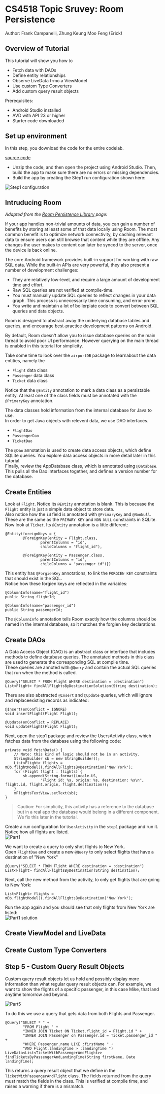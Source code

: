# CS4518 Topic Sruvey: Room Persistence
Author: Frank Campanelli, Zhung Keung Moo Feng (Erick)

## Overview of Tutorial
This tutorial will show you how to

- Fetch data with DAOs
- Define entity relationships
- Observe LiveData frmo a ViewModel
- Use custom Type Converters
- Add custom query result objects


Prerequisites:

- Android Studio installed
- AVD with API 23 or higher
- Starter code downloaded

## Set up environment
In this step, you download the code for the entire codelab.

[source code](https://github.com/frcampanelli/RoomPersistenceTutorial)

- Unzip the code, and then open the project using Android Studio.  Then, build the app to make sure there are no errors or missing dependencies.  
- Build the app by creating the Step1 run configuration shown here:

![Step1 configuration](imgs/configurations.PNG)

## Intruducing Room

_Adapted from the [Room Persistence Library](https://developer.android.com/topic/libraries/architecture/room) page:_  

If your app handles non-trivial amounts of data, you can gain a number of benefits by storing at least some of that data locally using Room. The most common benefit is to optimize network connectivity, by caching relevant data to ensure users can still browse that content while they are offline. Any changes the user makes to content can later be synced to the server, once the device is back online.

The core Android framework provides built-in support for working with raw SQL data. While the built-in APIs are very powerful, they also present a number of development challenges:

- They are relatively low-level, and require a large amount of development time and effort.
- Raw SQL queries are not verified at compile-time.
- You must manually update SQL queries to reflect changes in your data graph. This process is unnecessarily time consuming, and error-prone.
- You write and maintain a lot of boilerplate code to convert between SQL queries and data objects.

Room is designed to abstract away the underlying database tables and queries, and encourage best-practice development patterns on Android.

By default, Room doesn't allow you to issue database queries on the main thread to avoid poor UI performance. However querying on the main thread is enabled in this tutorial for simplicity.

Take some time to look over the `airportDB` package to learnabout the data entities, namely the

- `Flight` data class
- `Passenger` data class
- `Ticket` data class

Notice that the `@Entity` annotation to mark a data class as a persistable entity. At least one of the class fields must be annotated with the `@PrimaryKey` annotation.

The data classes hold information from the internal database for Java to use.  
In order to get Java objects with relevent data, we use DAO interfaces.  

- `FlightDao`
- `PassengerDao`
- `TicketDao`

The `@Dao` annotation is used to create data access objects, which define SQLite queries. You explore data access objects in more detail later in this tutorial.  
Finally, review the AppDatabase class, which is annotated using `@Database`.  
This pulls all the Dao interfaces together, and defines a version number for the database.

## Create Entities

Look at `Flight`. Notice its `@Entity` annotation is blank. This is becuase the `Flight` entity is just a simple data object to store data.  
Also notice how the `id` field is annotated with `@PrimaryKey` and `@NonNull`. These are the same as the `PRIMARY KEY` and `NON NULL` constraints in SQLite.  
Now look at `Ticket`. Its `@Entity` annotation is a little different:  
```
@Entity(foreignKeys = {
        @ForeignKey(entity = Flight.class,
                parentColumns = "id",
                childColumns = "flight_id"),

        @ForeignKey(entity = Passenger.class,
                parentColumns = "id",
                childColumns = "passenger_id")})
```
This entity has `@ForgienKey` annotations, to link the `FORGIEN KEY` constraints that should exist in the SQL.  
Notice how these forgien keys are reflected in the variables:  
```
@ColumnInfo(name="flight_id")
public String flightId;

@ColumnInfo(name="passenger_id")
public String passengerId;
```
The `@ColumnInfo` annotation tells Room exactly how the columns should be named in the internal database, so it matches the forgien key declarations.  

## Create DAOs

A Data Access Object (DAO) is an abstract class or interface that includes methods to define database queries. The annotated methods in this class are used to generate the corresponding SQL at compile time.  
These queries are annoted with `@Query` and contain the actual SQL queries that run when the method is called.  
```
@Query("SELECT * FROM Flight WHERE destination = :destination")
List<Flight> findAllFlightsByDestinationSolution(String destination);
```

There are also abstracted `@Insert` and `@Update` queries, which will ignore and replaceexisting records as indicated:  
```
@Insert(onConflict = IGNORE)
void insertFlight(Flight Flight);

@Update(onConflict = REPLACE)
void updateFlight(Flight Flight);
```

Next, open the step1 package and review the UsersActivity class, which fetches data from the database using the following code:  
```
private void fetchData() {
    // Note: this kind of logic should not be in an activity.
    StringBuilder sb = new StringBuilder();
    List<Flight> flights = mDb.flightModel().findAllFlightsByDestination("New York");
    for (Flight flight : flights) {
        sb.append(String.format(Locale.US,
                "Flight id: %s, origin: %s, destination: %s\n", flight.id, flight.origin, flight.destination));
    }
    mFlightsTextView.setText(sb);
}
```

>Caution: For simplicity, this activity has a reference to the database but in a real app the database would belong in a different component. We fix this later in the tutorial.

Create a run configuration for `UserActivity` in the `step1` package and run it. Notice how all flights are listed.  
![Part1](imgs/part1.png)

We want to create a query to only shot flights to New York.  
Open `FlightDao` and create a new `@Query` to only select flights that have a destination of "New York"  
```
@Query("SELECT * FROM Flight WHERE destination = :destination")
List<Flight> findAllFlightsByDestination(String destination);
```
Next, call the new method from the activity, to only get flights that are going to New York:  
```
List<Flight> flights = mDb.flightModel().findAllFlightsByDestination("New York");
```
Run the app again and you should see that only flights from New York are listed:  
![Part1 solution](imgs/part1sol.png)

## Create ViewModel and LiveData

## Create Custom Type Converters

## Step 5 - Custom Query Result Objects

Custom query result objects let us hold and possibly display more information than what regular query result objects can. For example, we want to show the flights of a specific passenger, in this case Mike, that land anytime tomorrow and beyond.

![Part5](imgs/part5sol.png)

To do this we use a query that gets data from both Flights and Passenger.

```
@Query("SELECT * " +
        "FROM Flight " +
        "INNER JOIN Ticket ON Ticket.flight_id = Flight.id " +
        "INNER JOIN Passenger on Passenger.id = Ticket.passenger_id " +
        "WHERE Passenger.name LIKE :firstName " +
        "AND Flight.landingTime > :landingTime ")
LiveData<List<TicketWithPassengerAndFlight>> findTicketsByPassengerAndLandingTime(String firstName, Date landingTime);
```

This returns a query result object that we define in the `TicketWithPassengerAndFlight` class. The fields returned from the query must match the fields in the class. This is verified at compile time, and raises a warning if there is a mismatch.


